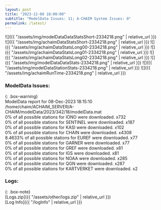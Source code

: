 ```yaml
---
layout: post
title: "2023-12-08 18:00:00"
subtitle: "ModelData Issues: 11; A-CHAIM System Issues: 0"
permalink: /latest/
---
```


![]({{ "/assets/img/modelDataDataStatsShort-2334218.png" | relative_url }})
![]({{ "/assets/img/achaimDataStatsShort-2334218.png" | relative_url }})
![]({{ "/assets/img/achaimDataStatsLong00-2334218.png" | relative_url }})
![]({{ "/assets/img/achaimDataStatsLong01-2334218.png" | relative_url }})
![]({{ "/assets/img/achaimDataStatsLong02-2334218.png" | relative_url }})
![]({{ "/assets/img/modelDataDataStats-2334218.png" | relative_url }})
![]({{ "/assets/img/modelDataStationStats-2334218.png" | relative_url }})
![]({{ "/assets/img/achaimRunTime-2334218.png" | relative_url }})


### ModelData Issues:  
  
{: .box-warning}  
 ModelData report for 08-Dec-2023 18:15:10   
 /home/chaim/ACHAIM_SERVER/A-CHAIM/modelData/2023/342/18/modelData.mat   
 0% of all possible stations for IONO were downloaded. x732   
 0% of all possible stations for SENTINEL were downloaded. x187   
 0% of all possible stations for KASI were downloaded. x102   
 0% of all possible stations for CHAIN were downloaded. x4308   
 8.4633% of all possible stations for EUREF were downloaded. x77   
 0% of all possible stations for GARNER were downloaded. x77   
 0% of all possible stations for GREF were downloaded. x81   
 0% of all possible stations for IGS were downloaded. x81   
 0% of all possible stations for NOAA were downloaded. x285   
 0% of all possible stations for QGN were downloaded. x287   
 0% of all possible stations for KARTVERKET were downloaded. x2   
  


### Logs:  
  
{: .box-note}  
[Logs.zip]({{ "/assets/other/logs.zip" | relative_url }})  
[Log Info]({{ "/logInfo" | relative_url }})  
